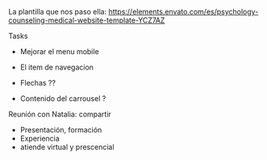 
La plantilla que nos paso ella: https://elements.envato.com/es/psychology-counseling-medical-website-template-YCZ7AZ

Tasks
- Mejorar el menu mobile
- El item de navegacion

- Flechas ??
- Contenido del carrousel ?





Reunión con Natalia:
compartir

- Presentación, formación
- Experiencia
- atiende virtual y prescencial